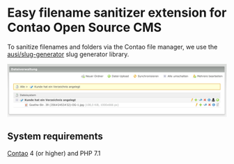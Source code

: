 # Easy filename sanitizer extension for Contao Open Source CMS

To sanitize filenames and folders via the Contao file manager, we use the [ausi/slug-generator](https://github.com/ausi/slug-generator) slug generator library.

![](docs/preview.png)

## System requirements

[Contao](https://contao.org) 4 (or higher) and PHP 7.1
